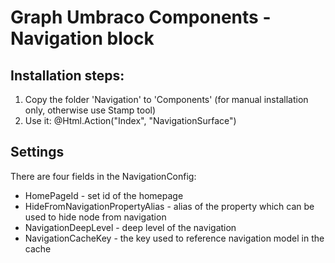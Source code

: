 # Graph Umbraco Components - Navigation block

## Installation steps:
1. Copy the folder 'Navigation' to 'Components' (for manual installation only, otherwise use Stamp tool)
2. Use it: @Html.Action("Index", "NavigationSurface")

## Settings
There are four fields in the NavigationConfig:
* HomePageId - set id of the homepage
* HideFromNavigationPropertyAlias - alias of the property which can be used to hide node from navigation
* NavigationDeepLevel - deep level of the navigation
* NavigationCacheKey - the key used to reference navigation model in the cache
